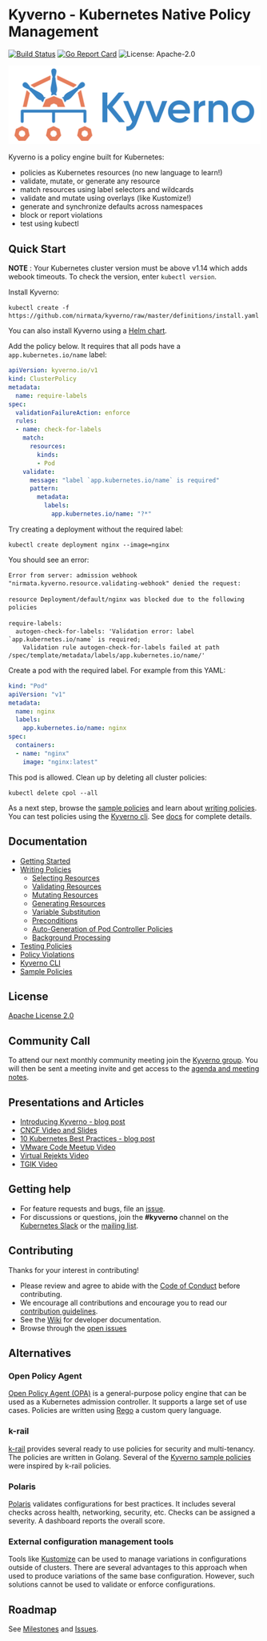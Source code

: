 # Kyverno - Kubernetes Native Policy Management

[![Build Status](https://travis-ci.org/nirmata/kyverno.svg?branch=master)](https://travis-ci.org/nirmata/kyverno) [![Go Report Card](https://goreportcard.com/badge/github.com/nirmata/kyverno)](https://goreportcard.com/report/github.com/nirmata/kyverno) ![License: Apache-2.0](https://img.shields.io/github/license/nirmata/kyverno?color=blue)

![logo](documentation/images/Kyverno_Horizontal.png)

Kyverno is a policy engine built for Kubernetes:
* policies as Kubernetes resources (no new language to learn!)
* validate, mutate, or generate any resource
* match resources using label selectors and wildcards
* validate and mutate using overlays (like Kustomize!)
* generate and synchronize defaults across namespaces
* block or report violations 
* test using kubectl 
 
## Quick Start

**NOTE** : Your Kubernetes cluster version must be above v1.14 which adds webook timeouts. To check the version, enter `kubectl version`.

Install Kyverno:
```console
kubectl create -f https://github.com/nirmata/kyverno/raw/master/definitions/install.yaml
```

You can also install Kyverno using a [Helm chart](https://github.com/nirmata/kyverno/blob/master/documentation/installation.md#install-kyverno-using-helm).

Add the policy below. It requires that all pods have a `app.kubernetes.io/name` label:

```yaml
apiVersion: kyverno.io/v1
kind: ClusterPolicy
metadata:
  name: require-labels
spec:
  validationFailureAction: enforce
  rules:
  - name: check-for-labels
    match:
      resources:
        kinds:
        - Pod
    validate:
      message: "label `app.kubernetes.io/name` is required"
      pattern:
        metadata:
          labels:
            app.kubernetes.io/name: "?*"
```

Try creating a deployment without the required label:

```console
kubectl create deployment nginx --image=nginx
```

You should see an error:
```console
Error from server: admission webhook "nirmata.kyverno.resource.validating-webhook" denied the request:

resource Deployment/default/nginx was blocked due to the following policies

require-labels:
  autogen-check-for-labels: 'Validation error: label `app.kubernetes.io/name` is required;
    Validation rule autogen-check-for-labels failed at path /spec/template/metadata/labels/app.kubernetes.io/name/'
```

Create a pod with the required label. For example from this YAML:
```yaml
kind: "Pod"
apiVersion: "v1"
metadata:
  name: nginx
  labels:
    app.kubernetes.io/name: nginx
spec:
  containers:
  - name: "nginx"
    image: "nginx:latest"
```

This pod is allowed. Clean up by deleting all cluster policies:

```console
kubectl delete cpol --all
```

As a next step, browse the [sample policies](https://github.com/nirmata/kyverno/blob/master/samples/README.md) and learn about [writing policies](https://github.com/nirmata/kyverno/blob/master/documentation/writing-policies.md). You can test policies using the [Kyverno cli](https://github.com/nirmata/kyverno/blob/master/documentation/kyverno-cli.md). See [docs](https://github.com/nirmata/kyverno/#documentation) for complete details.


## Documentation

- [Getting Started](documentation/installation.md)
- [Writing Policies](documentation/writing-policies.md)
  - [Selecting Resources](/documentation/writing-policies-match-exclude.md)
  - [Validating Resources](documentation/writing-policies-validate.md)
  - [Mutating Resources](documentation/writing-policies-mutate.md)
  - [Generating Resources](documentation/writing-policies-generate.md)
  - [Variable Substitution](documentation/writing-policies-variables.md)
  - [Preconditions](documentation/writing-policies-preconditions.md)
  - [Auto-Generation of Pod Controller Policies](documentation/writing-policies-autogen.md)
  - [Background Processing](documentation/writing-policies-background.md)
- [Testing Policies](documentation/testing-policies.md)
- [Policy Violations](documentation/policy-violations.md)
- [Kyverno CLI](documentation/kyverno-cli.md)
- [Sample Policies](/samples/README.md)

## License

[Apache License 2.0](https://github.com/nirmata/kyverno/blob/master/LICENSE)

## Community Call

To attend our next monthly community meeting join the [Kyverno group](https://groups.google.com/g/kyverno). You will then be sent a meeting invite and get access to the [agenda and meeting notes](https://docs.google.com/document/d/10Hu1qTip1KShi8Lf_v9C5UVQtp7vz_WL3WVxltTvdAc/edit#).

## Presentations and Articles

- [Introducing Kyverno - blog post](https://nirmata.com/2019/07/11/managing-kubernetes-configuration-with-policies/)
- [CNCF Video and Slides](https://www.cncf.io/webinars/how-to-keep-your-clusters-safe-and-healthy/)
- [10 Kubernetes Best Practices - blog post](https://thenewstack.io/10-kubernetes-best-practices-you-can-easily-apply-to-your-clusters/)
- [VMware Code Meetup Video](https://www.youtube.com/watch?v=mgEmTvLytb0)
- [Virtual Rejekts Video](https://www.youtube.com/watch?v=caFMtSg4A6I)
- [TGIK Video](https://www.youtube.com/watch?v=ZE4Zu9WQET4&list=PL7bmigfV0EqQzxcNpmcdTJ9eFRPBe-iZa&index=18&t=0s)

## Getting help

- For feature requests and bugs, file an [issue](https://github.com/nirmata/kyverno/issues).
- For discussions or questions, join the **#kyverno** channel on the [Kubernetes Slack](https://kubernetes.slack.com/) or the [mailing list](https://groups.google.com/g/kyverno).

## Contributing

Thanks for your interest in contributing!

- Please review and agree to abide with the [Code of Conduct](/CODE_OF_CONDUCT.md) before contributing.
- We encourage all contributions and encourage you to read our [contribution guidelines](./CONTRIBUTING.md).
- See the [Wiki](https://github.com/nirmata/kyverno/wiki) for developer documentation.
- Browse through the [open issues](https://github.com/nirmata/kyverno/issues)


## Alternatives

### Open Policy Agent

[Open Policy Agent (OPA)](https://www.openpolicyagent.org/) is a general-purpose policy engine that can be used as a Kubernetes admission controller. It supports a large set of use cases. Policies are written using [Rego](https://www.openpolicyagent.org/docs/latest/how-do-i-write-policies#what-is-rego) a custom query language.

### k-rail

[k-rail](https://github.com/cruise-automation/k-rail/) provides several ready to use policies for security and multi-tenancy. The policies are written in Golang. Several of the [Kyverno sample policies](/samples/README.md) were inspired by k-rail policies.

### Polaris

[Polaris](https://github.com/reactiveops/polaris) validates configurations for best practices. It includes several checks across health, networking, security, etc. Checks can be assigned a severity. A dashboard reports the overall score.

### External configuration management tools

Tools like [Kustomize](https://github.com/kubernetes-sigs/kustomize) can be used to manage variations in configurations outside of clusters. There are several advantages to this approach when used to produce variations of the same base configuration. However, such solutions cannot be used to validate or enforce configurations.

## Roadmap

See [Milestones](https://github.com/nirmata/kyverno/milestones) and [Issues](https://github.com/nirmata/kyverno/issues).

